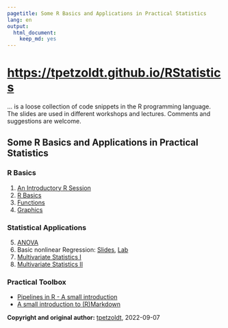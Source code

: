 ```yaml
---
pagetitle: Some R Basics and Applications in Practical Statistics
lang: en
output: 
  html_document: 
    keep_md: yes
---
```


# https://tpetzoldt.github.io/RStatistics

... is a loose collection of code snippets in the R programming language. 
The slides are used in different workshops and lectures. 
Comments and suggestions are welcome.

## Some R Basics and Applications in Practical Statistics

### R Basics

1. [An Introductory R Session](https://tpetzoldt.github.io/RBasics/An-Introductory-R-Session.html)
2. [R Basics](https://tpetzoldt.github.io/RBasics/RBasics.html)
3. [Functions](https://tpetzoldt.github.io/RBasics/Functions.html)
4. [Graphics](https://tpetzoldt.github.io/RBasics/Graphics.html)

### Statistical Applications

5. [ANOVA](https://tpetzoldt.github.io/RStatistics/slides-anova.html)
6. Basic nonlinear Regression: [Slides](https://tpetzoldt.github.io/RStatistics/nonlinear-slides.html), [Lab](https://tpetzoldt.github.io/RStatistics/nonlinear-regression.html)
7. [Multivariate Statistics I](https://tpetzoldt.github.io/RStatistics/multivar-3d.html)
8. [Multivariate Statistics II](https://tpetzoldt.github.io/RStatistics/multivar-lakes.html)

### Practical Toolbox

* [Pipelines in R - A small introduction](https://tpetzoldt.github.io/RToolbox/pipes-intro)
* [A small introduction to (R)Markdown](https://tpetzoldt.github.io/RToolbox/rmarkdown-intro.html)


**Copyright and original author:** [tpetzoldt](https://github.com/tpetzoldt), 2022-09-07

